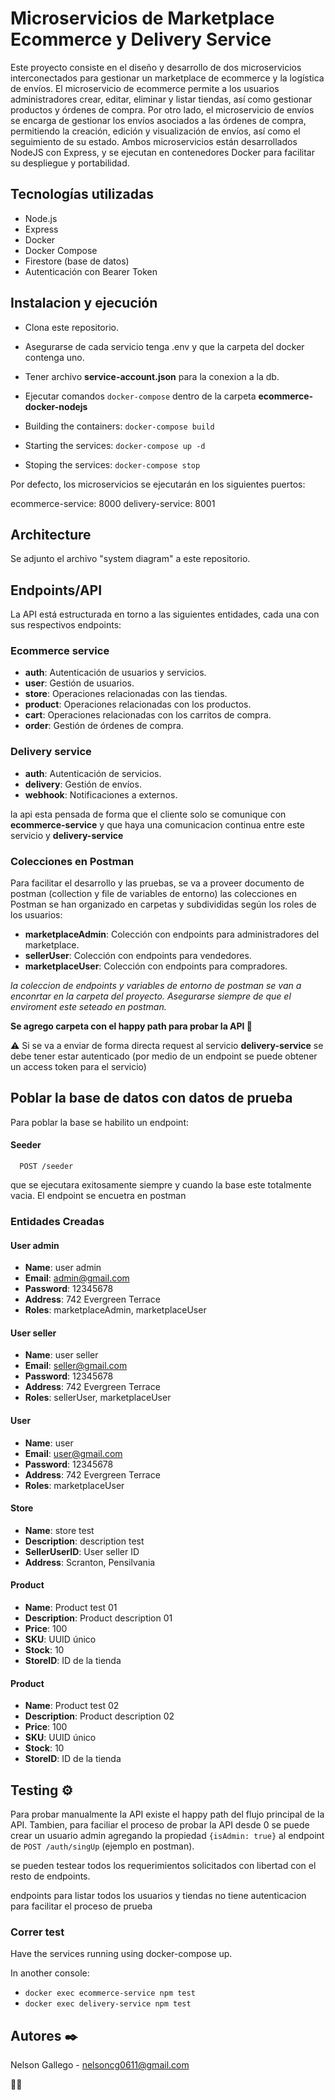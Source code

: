 # Microservicios de Marketplace Ecommerce y Delivery Service

Este proyecto consiste en el diseño y desarrollo de dos microservicios interconectados para gestionar un marketplace de ecommerce y la logística de envíos. El microservicio de ecommerce permite a los usuarios administradores crear, editar, eliminar y listar tiendas, así como gestionar productos y órdenes de compra. Por otro lado, el microservicio de envíos se encarga de gestionar los envíos asociados a las órdenes de compra, permitiendo la creación, edición y visualización de envíos, así como el seguimiento de su estado. Ambos microservicios están desarrollados NodeJS con Express, y se ejecutan en contenedores Docker para facilitar su despliegue y portabilidad.


## Tecnologías utilizadas

- Node.js
- Express
- Docker
- Docker Compose
- Firestore (base de datos)
- Autenticación con Bearer Token


## Instalacion y ejecución
- Clona este repositorio.
- Asegurarse de cada servicio tenga .env y que la carpeta del docker contenga uno.
- Tener archivo **service-account.json** para la conexion a la db.

- Ejecutar comandos ```docker-compose``` dentro de la carpeta **ecommerce-docker-nodejs**

* Building the containers: ```docker-compose build```

* Starting the services: ```docker-compose up -d```

* Stoping the services: ```docker-compose stop```

Por defecto, los microservicios se ejecutarán en los siguientes puertos:

ecommerce-service: 8000
delivery-service: 8001

## Architecture
Se adjunto el archivo "system diagram" a este repositorio.

## Endpoints/API

La API está estructurada en torno a las siguientes entidades, cada una con sus respectivos endpoints:

### Ecommerce service
- **auth**: Autenticación de usuarios y servicios.
- **user**: Gestión de usuarios.
- **store**: Operaciones relacionadas con las tiendas.
- **product**: Operaciones relacionadas con los productos.
- **cart**: Operaciones relacionadas con los carritos de compra.
- **order**: Gestión de órdenes de compra.

### Delivery service
- **auth**: Autenticación de servicios.
- **delivery**: Gestión de envíos.
- **webhook**: Notificaciones a externos.

la api esta pensada de forma que el cliente solo se comunique con **ecommerce-service** y que haya una comunicacion continua entre este servicio y **delivery-service**


### Colecciones en Postman

Para facilitar el desarrollo y las pruebas, se va a proveer documento de postman (collection y file de variables de entorno) las colecciones en Postman se han organizado en carpetas y subdivididas según los roles de los usuarios:

- **marketplaceAdmin**: Colección con endpoints para administradores del marketplace.
- **sellerUser**: Colección con endpoints para vendedores.
- **marketplaceUser**: Colección con endpoints para compradores.

*la coleccion de endpoints y variables de entorno de postman se van a enconrtar en la carpeta del proyecto. Asegurarse siempre de que el enviroment este seteado en postman.*

**Se agrego carpeta con el happy path para probar la API 🍻**

⚠️ Si se va a enviar de forma directa request al servicio **delivery-service** se debe tener estar autenticado (por medio de un endpoint se puede obtener un access token para el servicio)

## Poblar la base de datos con datos de prueba

Para poblar la base se habilito un endpoint:
#### Seeder

```http
  POST /seeder
```

que se ejecutara exitosamente siempre y cuando la base este totalmente vacia. El endpoint se encuetra en postman

### Entidades Creadas

#### User admin
- **Name**: user admin
- **Email**: admin@gmail.com
- **Password**: 12345678
- **Address**: 742 Evergreen Terrace
- **Roles**: marketplaceAdmin, marketplaceUser

#### User seller
- **Name**: user seller
- **Email**: seller@gmail.com
- **Password**: 12345678
- **Address**: 742 Evergreen Terrace
- **Roles**: sellerUser, marketplaceUser

#### User
- **Name**: user
- **Email**: user@gmail.com
- **Password**: 12345678
- **Address**: 742 Evergreen Terrace
- **Roles**: marketplaceUser

#### Store
- **Name**: store test
- **Description**: description test
- **SellerUserID**: User seller ID
- **Address**: Scranton, Pensilvania

#### Product
- **Name**: Product test 01
- **Description**: Product description 01
- **Price**: 100
- **SKU**: UUID único
- **Stock**: 10
- **StoreID**: ID de la tienda

#### Product
- **Name**: Product test 02
- **Description**: Product description 02
- **Price**: 100
- **SKU**: UUID único
- **Stock**: 10
- **StoreID**: ID de la tienda

## Testing ⚙️

Para probar manualmente la API existe el happy path del flujo principal de la API. Tambien, para faciliar el proceso de probar la API desde 0 se puede crear un usuario admin agregando la propiedad ``{isAdmin: true}`` al endpoint de ``POST /auth/singUp`` (ejemplo en postman).

se pueden testear todos los requerimientos solicitados con libertad con el resto de endpoints.

endpoints para listar todos los usuarios y tiendas no tiene autenticacion para facilitar el proceso de prueba

### Correr test

Have the services running using docker-compose up.

In another console:
 - ``docker exec ecommerce-service npm test``
 - ``docker exec delivery-service npm test``



## Autores ✒️

Nelson Gallego - nelsoncg0611@gmail.com 

👨‍💻